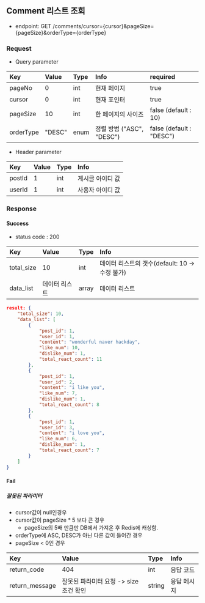 ## Comment 리스트 조회

- endpoint: GET /comments/cursor={cursor}&pageSize={pageSize}&orderType={orderType}

### Request

- Query parameter

| Key    | Value | Type | Info | required |
| :----- | :---- | :--- | :--- | :------- |
| pageNo | 0 | int | 현재 페이지 | true |
| cursor | 0 | int | 현재 포인터 | true |
| pageSize   | 10  | int  | 한 페이지의 사이즈 | false (default : 10) |
| orderType | "DESC" | enum | 정렬 방법 ("ASC", "DESC") | false (default : "DESC") |

- Header parameter

| Key    | Value | Type | Info |
| :----- | :---- | :--- | :--- |
| postId | 1 | int | 게시글 아이디 값 |
| userId | 1 | int | 사용자 아이디 값 |

### Response

#### Success
- status code : 200

| Key    | Value | Type | Info |
| :----- | :---- | :--- | :--- |
| total_size | 10 | int | 데이터 리스트의 갯수(default: 10 -> 수정 불가) |
| data_list | 데이터 리스트 | array | 데이터 리스트 |

```Json
result: {
    "total_size": 10,
    "data_list": [
        {
            "post_id": 1,
            "user_id": 1,
            "content": "wonderful naver hackday",
            "like_num": 10,
            "dislike_num": 1,
            "total_react_count": 11
        },
        {
            "post_id": 1,
            "user_id": 2,
            "content": "i like you",
            "like_num": 7,
            "dislike_num": 1,
            "total_react_count": 8
        },
        {
            "post_id": 1,
            "user_id": 3,
            "content": "i love you",
            "like_num": 6,
            "dislike_num": 1,
            "total_react_count": 7
        }
    ]
}
```

#### Fail

##### 잘못된 파라미터

- cursor값이 null인경우
- cursor값이 pageSize * 5 보다 큰 경우
    - pageSize의 5배 만큼만 DB에서 가져온 후 Redis에 캐싱함.
- orderType에 ASC, DESC가 아닌 다른 값이 들어간 경우
- pageSize < 0인 경우

| Key    | Value | Type | Info |
| :----- | :---- | :--- | :--- |
| return_code | 404 | int | 응답 코드 |
| return_message | 잘못된 파라미터 요청 -> size 조건 확인 | string | 응답 메시지 |
